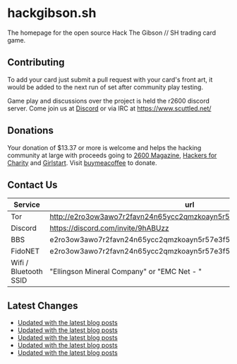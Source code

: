 # hackgibson.sh
The homepage for the open source Hack The Gibson // SH trading card game.


## Contributing

To add your card just submit a pull request with your card's front art, it would be added to the next run of set after community play testing.

Game play and discussions over the project is held the r2600 discord server. Come join us at [Discord](https://discord.com/invite/9hABUzz) or via IRC at https://www.scuttled.net/


## Donations

Your donation of $13.37 or more is welcome and helps the hacking community at large with proceeds going to [2600 Magazine](https://2600.com/), [Hackers for Charity](https://hackersforcharity.org) and [Girlstart](https://girlstart.org).  Visit [buymeacoffee](https://www.buymeacoffee.com/hackgibson.sh) to donate.


## Contact Us

Service | url
-|-
Tor | http://e2ro3ow3awo7r2favn24n65ycc2qmzkoayn5r57e3f56nvjwdcgg32ad.onion
Discord | https://discord.com/invite/9hABUzz
BBS | e2ro3ow3awo7r2favn24n65ycc2qmzkoayn5r57e3f56nvjwdcgg32ad.onion:23
FidoNET | e2ro3ow3awo7r2favn24n65ycc2qmzkoayn5r57e3f56nvjwdcgg32ad.onion:24554
Wifi / Bluetooth SSID | "Ellingson Mineral Company" or "EMC Net - <fidonet address>"

## Latest Changes
<!-- BLOG-POST-LIST:START -->
- [Updated with the latest blog posts](https://github.com/DFW2600/hackgibson.sh/commit/0bb6116a4c0e97e735d1320c4eda408d20ab6923)
- [Updated with the latest blog posts](https://github.com/DFW2600/hackgibson.sh/commit/6206b83d2942398d3ffdce1e8bd1034bcfbf4743)
- [Updated with the latest blog posts](https://github.com/DFW2600/hackgibson.sh/commit/22d9af2f178206ded7b485f7e3cbf8ba1402b1cf)
- [Updated with the latest blog posts](https://github.com/DFW2600/hackgibson.sh/commit/24a59cbabfb6e89057b65ca7a1d80a9b7b8e83fa)
- [Updated with the latest blog posts](https://github.com/DFW2600/hackgibson.sh/commit/5591505fae3998ca2894c901f5f108c8c96437bb)
<!-- BLOG-POST-LIST:END -->
